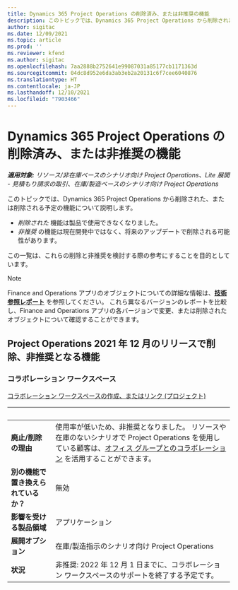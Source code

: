 ```yaml
---
title: Dynamics 365 Project Operations の削除済み、または非推奨の機能
description: このトピックでは、Dynamics 365 Project Operations から削除された、または削除される予定の機能について説明します。
author: sigitac
ms.date: 12/09/2021
ms.topic: article
ms.prod: ''
ms.reviewer: kfend
ms.author: sigitac
ms.openlocfilehash: 7aa2888b2752641e99087031a85177cb1171363d
ms.sourcegitcommit: 04dc8d952e6da3ab3eb2a20131c6f7cee6040876
ms.translationtype: HT
ms.contentlocale: ja-JP
ms.lasthandoff: 12/10/2021
ms.locfileid: "7903466"
---
```

# <a name="removed-or-deprecated-features-in-dynamics-365-project-operations"></a>Dynamics 365 Project Operations の削除済み、または非推奨の機能

_**適用対象:** リソース/非在庫ベースのシナリオ向け Project Operations、Lite 展開 - 見積もり請求の取引、在庫/製造ベースのシナリオ向け Project Operations_

このトピックでは、Dynamics 365 Project Operations から削除された、または削除される予定の機能について説明します。

- *削除された* 機能は製品で使用できなくなりました。
- *非推奨* の機能は現在開発中ではなく、将来のアップデートで削除される可能性があります。

この一覧は、これらの削除と非推奨を検討する際の参考にすることを目的としています。

> [!NOTE]
> Finance and Operations アプリのオブジェクトについての詳細な情報は、[**技術参照レポート**](/dynamics/s-e/global/axtechrefrep_61) を参照してください。 これら異なるバージョンのレポートを比較し、Finance and Operations アプリの各バージョンで変更、または削除されたオブジェクトについて確認することができます。

## <a name="features-removed-or-deprecated-in-the-project-operations-december-2021-release"></a>Project Operations 2021 年 12 月のリリースで削除、非推奨となる機能

### <a name="collaboration-workspaces"></a>コラボレーション ワークスペース

[コラボレーション ワークスペースの作成、またはリンク (プロジェクト)](/dynamicsax-2012/appuser-itpro/create-or-link-to-a-collaboration-workspace-project)

| &nbsp; | &nbsp; |
|--------|--------|
| **廃止/削除の理由** | 使用率が低いため、非推奨となりました。 リソースや在庫のないシナリオで Project Operations を使用している顧客は、[オフィス グループとのコラボレーション](../project-management/collaboration-groups.md) を活用することができます。 |
| **別の機能で置き換えられているか？** | 無効 |
| **影響を受ける製品領域** | アプリケーション  |
| **展開オプション** | 在庫/製造指示のシナリオ向け Project Operations |
| **状況** | 非推奨: 2022 年 12 月 1 日までに、コラボレーション ワークスペースのサポートを終了する予定です。 |
